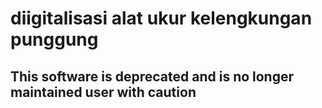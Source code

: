 # diigitalisasi alat ukur kelengkungan punggung
## This software is deprecated and is no longer maintained user with caution
